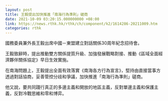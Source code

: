 ```yaml
---
layout: post
title: 王毅提出加快推進「南海行為準則」磋商
date: 2021-10-09 03:20:15.000000000 +08:00
link: https://news.rthk.hk/rthk/ch/component/k2/1614286-20211009.htm
categories: rthk
---
```


國務委員兼外長王毅出席中國－東盟建立對話關係30周年紀念招待會。

王毅致辭時，提出推動雙方關係提質升級、加強發展戰略對接、推動《區域全面經濟夥伴關係協定》早日生效實施。

在南海問題上，王毅提出全面有效落實《南海各方行為宣言》，堅持由直接當事方透過對話協商，妥善管控分歧和爭議，加快推進「南海行為準則」磋商。

他又說，要共同踐行真正的多邊主義和開放的地區主義，反對單邊主義和保護主義，反對冷戰思維和零和博弈。

